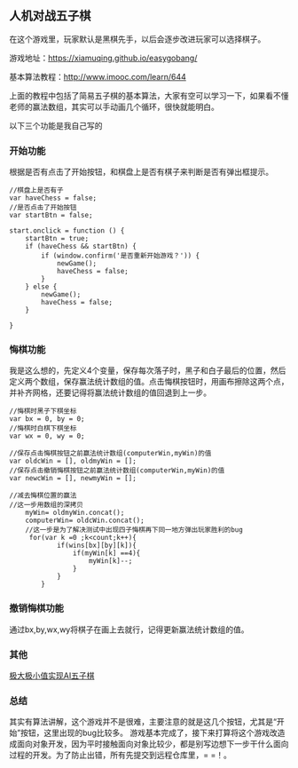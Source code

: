 ## 人机对战五子棋

在这个游戏里，玩家默认是黑棋先手，以后会逐步改进玩家可以选择棋子。

游戏地址：https://xiamuqing.github.io/easygobang/

基本算法教程：http://www.imooc.com/learn/644

上面的教程中包括了简易五子棋的基本算法，大家有空可以学习一下，如果看不懂老师的赢法数组，其实可以手动画几个循环，很快就能明白。

以下三个功能是我自己写的

### 开始功能

根据是否有点击了开始按钮，和棋盘上是否有棋子来判断是否有弹出框提示。

```
//棋盘上是否有子
var haveChess = false;
//是否点击了开始按钮
var startBtn = false;
```
```
start.onclick = function () {
    startBtn = true;
    if (haveChess && startBtn) {
        if (window.confirm('是否重新开始游戏？')) {
            newGame();
            haveChess = false;
        }
    } else {
        newGame();
        haveChess = false;
    }

}
```


### 悔棋功能

我是这么想的，先定义4个变量，保存每次落子时，黑子和白子最后的位置，然后定义两个数组，保存赢法统计数组的值。点击悔棋按钮时，用画布擦除这两个点，并补齐网格，还要记得将赢法统计数组的值回退到上一步。
```
//悔棋时黑子下棋坐标
var bx = 0, by = 0;
//悔棋时白棋下棋坐标
var wx = 0, wy = 0;

//保存点击悔棋按钮之前赢法统计数组(computerWin,myWin)的值
var oldcWin = [], oldmyWin = [];
//保存点击撤销悔棋按钮之前赢法统计数组(computerWin,myWin)的值
var newcWin = [], newmyWin = [];

```
```
//减去悔棋位置的赢法
//这一步用数组的深拷贝
    myWin= oldmyWin.concat();
    computerWin= oldcWin.concat();
    //这一步是为了解决测试中出现四子悔棋再下同一地方弹出玩家胜利的bug
     for(var k =0 ;k<count;k++){
            if(wins[bx][by][k]){
                if(myWin[k] ==4){
                    myWin[k]--;
                }
            }
        }
```    

### 撤销悔棋功能

通过bx,by,wx,wy将棋子在画上去就行，记得更新赢法统计数组的值。

### 其他

[极大极小值实现AI五子棋](https://github.com/lihongxun945/gobang)

### 总结

其实有算法讲解，这个游戏并不是很难，主要注意的就是这几个按钮，尤其是“开始”按钮，这里出现的bug比较多。
游戏基本完成了，接下来打算将这个游戏改造成面向对象开发，因为平时接触面向对象比较少，都是别写边想下一步干什么面向过程的开发。为了防止出错，所有先提交到远程仓库里，= =！。

